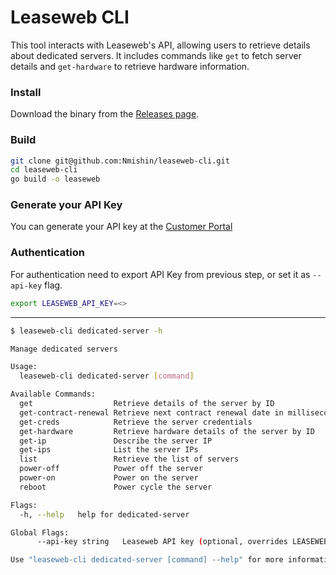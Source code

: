 # Leaseweb CLI

This tool interacts with Leaseweb's API, allowing users to retrieve details about dedicated servers. It includes commands like `get` to fetch server details and `get-hardware` to retrieve hardware information.

### Install
Download the binary from the [Releases page](https://github.com/Nmishin/leaseweb-cli/releases).

### Build
```bash
git clone git@github.com:Nmishin/leaseweb-cli.git
cd leaseweb-cli
go build -o leaseweb
```

### Generate your API Key
You can generate your API key at the [Customer Portal](https://secure.leaseweb.com/)

### Authentication
For authentication need to export API Key from previous step, or set it as `--api-key` flag.
```bash
export LEASEWEB_API_KEY=<>
```

---
```bash
$ leaseweb-cli dedicated-server -h

Manage dedicated servers

Usage:
  leaseweb-cli dedicated-server [command]

Available Commands:
  get                  Retrieve details of the server by ID
  get-contract-renewal Retrieve next contract renewal date in milliseconds since epoch by server ID
  get-creds            Retrieve the server credentials
  get-hardware         Retrieve hardware details of the server by ID
  get-ip               Describe the server IP
  get-ips              List the server IPs
  list                 Retrieve the list of servers
  power-off            Power off the server
  power-on             Power on the server
  reboot               Power cycle the server

Flags:
  -h, --help   help for dedicated-server

Global Flags:
      --api-key string   Leaseweb API key (optional, overrides LEASEWEB_API_KEY)

Use "leaseweb-cli dedicated-server [command] --help" for more information about a command.
```
